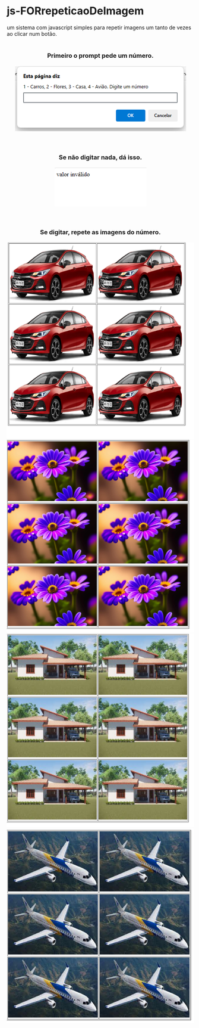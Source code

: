 # js-FORrepeticaoDeImagem
um sistema com javascript simples para repetir imagens um tanto de vezes ao clicar num botão.
<br><br>
<div align="center">
  <h3>Primeiro o prompt pede um número.</h3>
  <img src="ImagensGit/1.png">
</div>
<br><br>
<div align="center">
  <h3>Se não digitar nada, dá isso.</h3>
  <img src="ImagensGit/2.png">
</div>
<br><br>
<div align="center">
  <h3>Se digitar, repete as imagens do número.</h3>
  <img src="ImagensGit/3.png"><img src="ImagensGit/4.png"><img src="ImagensGit/5.png"><img src="ImagensGit/6.png">
</div>
